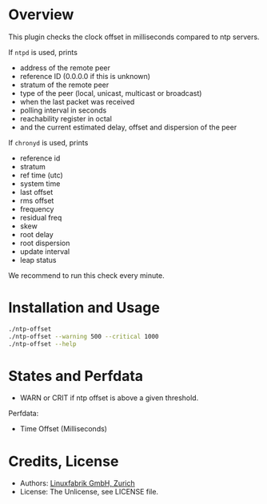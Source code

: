 # Overview

This plugin checks the clock offset in milliseconds compared to ntp servers.

If `ntpd` is used, prints
* address of the remote peer
* reference ID (0.0.0.0 if this is unknown)
* stratum of the remote peer
* type of the peer (local, unicast, multicast or broadcast)
* when the last packet was received
* polling interval in seconds
* reachability register in octal
* and the current estimated delay, offset and dispersion of the peer

If `chronyd` is used, prints
* reference id
* stratum
* ref time (utc)
* system time
* last offset
* rms offset
* frequency
* residual freq
* skew
* root delay
* root dispersion
* update interval
* leap status

We recommend to run this check every minute.


# Installation and Usage

```bash
./ntp-offset
./ntp-offset --warning 500 --critical 1000
./ntp-offset --help
```


# States and Perfdata

* WARN or CRIT if ntp offset is above a given threshold.

Perfdata:

* Time Offset (Milliseconds)


# Credits, License

* Authors: [Linuxfabrik GmbH, Zurich](https://www.linuxfabrik.ch)
* License: The Unlicense, see LICENSE file.